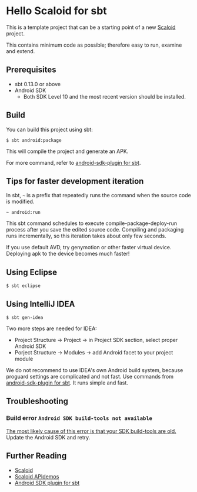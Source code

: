 # Hello Scaloid for sbt

This is a template project that can be a starting point of a new [Scaloid](https://github.com/pocorall/scaloid) project.

This contains minimum code as possible; therefore easy to run, examine and extend.

Prerequisites
-------------
* sbt 0.13.0 or above
* Android SDK
  - Both SDK Level 10 and the most recent version should be installed.

Build
-----
You can build this project using sbt:

    $ sbt android:package

This will compile the project and generate an APK.

For more command, refer to [android-sdk-plugin for sbt](https://github.com/pfn/android-sdk-plugin).

Tips for faster development iteration
-------------------------------------
In sbt, `~` is a prefix that repeatedly runs the command when the source code is modified.

    ~ android:run
    
This sbt command schedules to execute compile-package-deploy-run process after you save the edited source code.
Compiling and packaging runs incrementally, so this iteration takes about only few seconds.

If you use default AVD, try genymotion or other faster virtual device. Deploying apk to the device becomes much faster!

Using Eclipse
-------------

    $ sbt eclipse

Using IntelliJ IDEA
-------------------    
    
    $ sbt gen-idea

Two more steps are needed for IDEA:

 * Project Structure -> Project -> in Project SDK section, select proper Android SDK
 * Porject Structure -> Modules -> add Android facet to your project module

We do not recommend to use IDEA's own Android build system, because proguard settings are complicated and not fast.
Use commands from [android-sdk-plugin for sbt](https://github.com/pfn/android-sdk-plugin).
It runs simple and fast.

Troubleshooting
---------------

### Build error `Android SDK build-tools not available`
[The most likely cause of this error is that your SDK build-tools are old.](https://github.com/pfn/android-sdk-plugin/issues/13) Update the Android SDK and retry.

Further Reading
---------------
- [Scaloid](https://github.com/pocorall/scaloid)
- [Scaloid APIdemos](https://github.com/pocorall/scaloid-apidemos)
- [Android SDK plugin for sbt](https://github.com/pfn/android-sdk-plugin)

